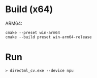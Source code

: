 

# Build (x64)

ARM64:
```
cmake --preset win-arm64
cmake --build preset win-arm64-release
```

# Run

```
> directml_cv.exe --device npu
```